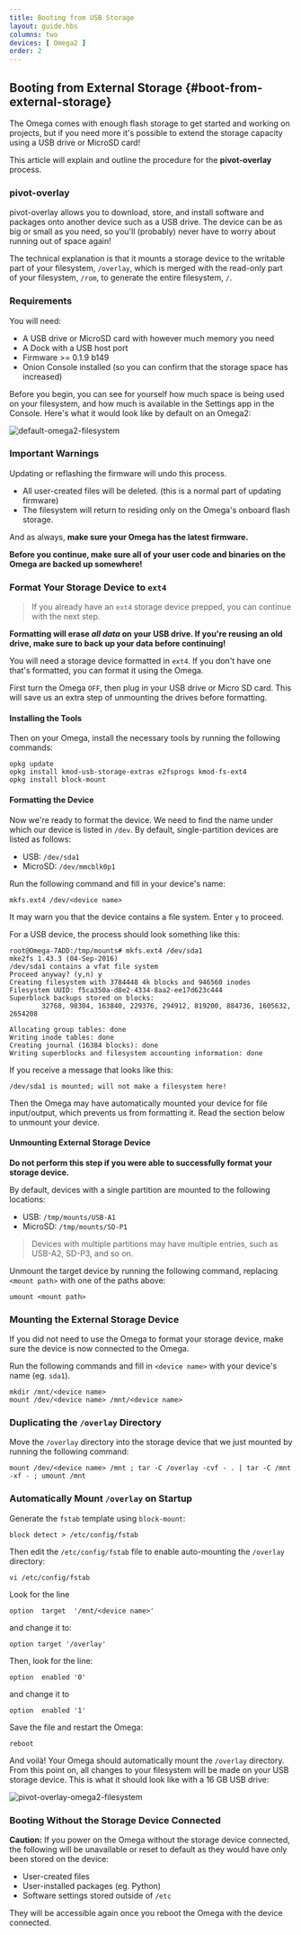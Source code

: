 ```yaml
---
title: Booting from USB Storage
layout: guide.hbs
columns: two
devices: [ Omega2 ]
order: 2
---
```


## Booting from External Storage {#boot-from-external-storage}

<!-- // mention that, yes, flash storage on the Omega is limited, so it is possible to have the Omega boot from attached USB storage -->

The Omega comes with enough flash storage to get started and working on projects, but if you need more it's possible to extend the storage capacity using a USB drive or MicroSD card!

This article will explain and outline the procedure for the **pivot-overlay** process.

<!-- // base this on the existing article:
//  notes on this: find the different between pivot-root and pivot-overlay and then discuss them with Lazar, we will likely only choose one to inlcude in the article -->

### pivot-overlay

pivot-overlay allows you to download, store, and install software and packages onto another device such as a USB drive. The device can be as big or small as you need, so you'll (probably) never have to worry about running out of space again!

The technical explanation is that it mounts a storage device to the writable part of your filesystem, `/overlay`, which is merged with the read-only part of your filesystem, `/rom`, to generate the entire filesystem, `/`.

<!-- ### Boot Process

// include an illustration of how the omega currently works (boots from on-board flash)
// include an illustration of how it works when booting from USB storage -->

<!-- boot process shouldn't change for pivot-overlay only -->

### Requirements

You will need:

* A USB drive or MicroSD card with however much memory you need
* A Dock with a USB host port
* Firmware >= 0.1.9 b149
* Onion Console installed (so you can confirm that the storage space has increased)

Before you begin, you can see for yourself how much space is being used on your filesystem, and how much is available in the Settings app in the Console. Here's what it would look like by default on an Omega2:

![default-omega2-filesystem](https://raw.githubusercontent.com/OnionIoT/Onion-Docs/master/Omega2/Documentation/Doing-Stuff/img/pivot-overlay-01.jpg "Default Omega2 Filesystem")


### Important Warnings

Updating or reflashing the firmware will undo this process.

* All user-created files will be deleted. (this is a normal part of updating firmware)
* The filesystem will return to residing only on the Omega's onboard flash storage.

<!-- // remember to include the important caveats:
//  - updating the firmware might affect this (test this out and see what the outcome is) -->
<!-- //  - when the usb storage is removed, the omega will boot from the onboard flash and all of the filesystem changes made on the usb storage device will not be transferred (test this as well to find out exactly what happens) -->

And as always, **make sure your Omega has the latest firmware.**

**Before you continue, make sure all of your user code and binaries on the Omega are backed up somewhere!**

### Format Your Storage Device to `ext4`

>If you already have an `ext4` storage device prepped, you can continue with the next step.

**Formatting will erase *all data* on your USB drive. If you're reusing an old drive, make sure to back up your data before continuing!**

You will need a storage device formatted in `ext4`. If you don't have one that's formatted, you can format it using the Omega. 

First turn the Omega `OFF`, then plug in your USB drive or Micro SD card. This will save us an extra step of unmounting the drives before formatting.

#### Installing the Tools

Then on your Omega, install the necessary tools by running the following commands:

```
opkg update
opkg install kmod-usb-storage-extras e2fsprogs kmod-fs-ext4
opkg install block-mount
```

#### Formatting the Device

Now we're ready to format the device. We need to find the name under which our device is listed in `/dev`. By default, single-partition devices are listed as follows:

* USB: `/dev/sda1`
* MicroSD: `/dev/mmcblk0p1`

Run the following command and fill in your device's name:

```
mkfs.ext4 /dev/<device name>
```

It may warn you that the device contains a file system. Enter `y` to proceed.

For a USB device, the process should look something like this:

```
root@Omega-7ADD:/tmp/mounts# mkfs.ext4 /dev/sda1
mke2fs 1.43.3 (04-Sep-2016)
/dev/sda1 contains a vfat file system
Proceed anyway? (y,n) y
Creating filesystem with 3784448 4k blocks and 946560 inodes
Filesystem UUID: f5ca350a-d8e2-4334-8aa2-ee17d623c444
Superblock backups stored on blocks:
        32768, 98304, 163840, 229376, 294912, 819200, 884736, 1605632, 2654208

Allocating group tables: done
Writing inode tables: done
Creating journal (16384 blocks): done
Writing superblocks and filesystem accounting information: done
```

If you receive a message that looks like this:

```
/dev/sda1 is mounted; will not make a filesystem here!
```

Then the Omega may have automatically mounted your device for file input/output, which prevents us from formatting it. Read the section below to unmount your device.

#### Unmounting External Storage Device

**Do not perform this step if you were able to successfully format your storage device.**

By default, devices with a single partition are mounted to the following locations:

* USB: `/tmp/mounts/USB-A1`
* MicroSD: `/tmp/mounts/SD-P1`

>Devices with multiple partitions may have multiple entries, such as USB-A2, SD-P3, and so on.

Unmount the target device by running the following command, replacing `<mount path>` with one of the paths above:

```
umount <mount path>
```

### Mounting the External Storage Device

If you did not need to use the Omega to format your storage device, make sure the device is now connected to the Omega.

Run the following commands and fill in `<device name>` with your device's name (eg. `sda1`).

```
mkdir /mnt/<device name>
mount /dev/<device name> /mnt/<device name>
```

### Duplicating the `/overlay` Directory

Move the `/overlay` directory into the storage device that we just mounted by running the following command:

```
mount /dev/<device name> /mnt ; tar -C /overlay -cvf - . | tar -C /mnt -xf - ; umount /mnt
```

### Automatically Mount `/overlay` on Startup

Generate the `fstab` template using `block-mount`:

```
block detect > /etc/config/fstab
```

Then edit the `/etc/config/fstab` file to enable auto-mounting the `/overlay` directory:

```
vi /etc/config/fstab
```

Look for the line

```
option  target  '/mnt/<device name>'
```

and change it to:

```
option target '/overlay'
```

Then, look for the line: 

```
option  enabled '0'
```

and change it to 

```
option  enabled '1'
```

Save the file and restart the Omega:

```
reboot
```

And voilà! Your Omega should automatically mount the `/overlay` directory. From this point on, all changes to your filesystem will be made on your USB storage device. This is what it should look like with a 16 GB USB drive:

![pivot-overlay-omega2-filesystem](https://raw.githubusercontent.com/OnionIoT/Onion-Docs/master/Omega2/Documentation/Doing-Stuff/img/pivot-overlay-02.jpg "pivot-overlay Omega2 Filesystem")

### Booting Without the Storage Device Connected

**Caution:** If you power on the Omega without the storage device connected, the following will be unavailable or reset to default as they would have only been stored on the device:

* User-created files
* User-installed packages (eg. Python)
* Software settings stored outside of `/etc`

They will be accessible again once you reboot the Omega with the device connected.